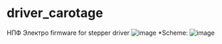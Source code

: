 # driver_carotage
НПФ Электро firmware for stepper driver
![image](https://user-images.githubusercontent.com/42141666/191990362-68749cbb-5143-4cc9-97e5-5d443d09693b.png)
*Scheme:
![image](https://user-images.githubusercontent.com/42141666/191991336-b76b83b3-518a-46a4-8e9d-3854af5c474d.png)

